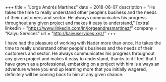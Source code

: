 +++
title = "Jorge Andrés Martínez"
date = 2018-06-07
description = "He takes the time to really understand other people's business and the needs of their customers and sector. He always communicates his progress throughout any given project and makes it easy to understand,"
[extra]
linkedin = "https://www.linkedin.com/in/jorgeandresmartinez/"
company = "Kaiyu Services"
url = "http://kaiyuservices.xyz/"
+++

I have had the pleasure of working with Nader more than once. He takes the time to really understand other people's 
business and the needs of their customers and sector. He always communicates his progress throughout any given project 
and makes it easy to understand, thanks to it I feel that I have grown as a professional, embarking on a project with 
him is always an adventure where you end up learning more that you initially wagered, definitely will be coming back to 
him at any given chance.